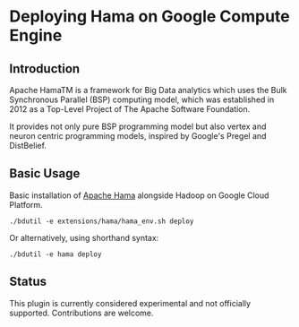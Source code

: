 Deploying Hama on Google Compute Engine
===============================================

Introduction
-----------
Apache HamaTM is a framework for Big Data analytics which uses the Bulk Synchronous Parallel (BSP) computing model, which was established in 2012 as a Top-Level Project of The Apache Software Foundation. 

It provides not only pure BSP programming model but also vertex and neuron centric programming models, inspired by Google's Pregel and DistBelief.

Basic Usage
-----------

Basic installation of [Apache Hama](http://hama.apache.org/) alongside Hadoop on Google Cloud Platform.

    ./bdutil -e extensions/hama/hama_env.sh deploy

Or alternatively, using shorthand syntax:

    ./bdutil -e hama deploy

Status
------

This plugin is currently considered experimental and not officially supported.
Contributions are welcome.
